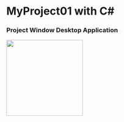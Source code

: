 # MyProject01 with C#

### Project Window Desktop Application

<img src="https://github.com/user-attachments/assets/ddfba9df-1351-4960-a337-c522f7ff3363" width="200">

